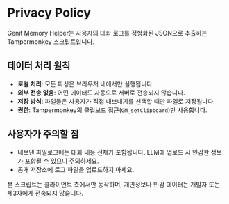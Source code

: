 # Privacy Policy

Genit Memory Helper는 사용자의 대화 로그를 정형화된 JSON으로 추출하는 Tampermonkey 스크립트입니다.

## 데이터 처리 원칙
- **로컬 처리**: 모든 파싱은 브라우저 내에서만 실행됩니다.
- **외부 전송 없음**: 어떤 데이터도 자동으로 서버로 전송되지 않습니다.
- **저장 방식**: 파일들은 사용자가 직접 내보내기를 선택할 때만 파일로 저장됩니다.
- **권한**: Tampermonkey의 클립보드 접근(`GM_setClipboard`)만 사용합니다.

## 사용자가 주의할 점
- 내보낸 파일로그에는 대화 내용 전체가 포함됩니다. LLM에 업로드 시 민감한 정보가 포함될 수 있으니 주의하세요.
- 공개 저장소에 로그 파일을 업로드하지 마세요.

본 스크립트는 클라이언트 측에서만 동작하며, 개인정보나 민감 데이터는 개발자 또는 제3자에게 전송되지 않습니다.
